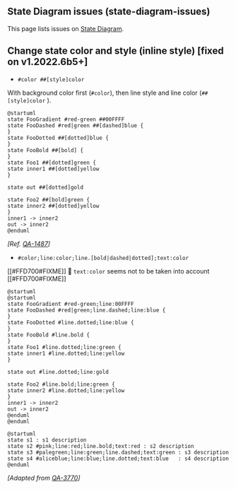 ## State Diagram issues (state-diagram-issues)

This page lists issues on [State Diagram](state-diagram).


## Change state color and style (inline style) [fixed on v1.2022.6b5+]

* `#color ##[style]color` 

With background color first (`#color`), then line style and line color (`##[style]color` ).

```plantuml
@startuml
state FooGradient #red-green ##00FFFF
state FooDashed #red|green ##[dashed]blue {
}
state FooDotted ##[dotted]blue {
}
state FooBold ##[bold] {
}
state Foo1 ##[dotted]green {
state inner1 ##[dotted]yellow
}

state out ##[dotted]gold

state Foo2 ##[bold]green {
state inner2 ##[dotted]yellow
}
inner1 -> inner2
out -> inner2
@enduml
```
*[Ref. [QA-1487](https://forum.plantuml.net/1487)]*


* `#color;line:color;line.[bold|dashed|dotted];text:color`

[[#FFD700#FIXME]] 🚩
`text:color` seems not to be taken into account 
[[#FFD700#FIXME]]

```plantuml
@startuml
@startuml
state FooGradient #red-green;line:00FFFF
state FooDashed #red|green;line.dashed;line:blue {
}
state FooDotted #line.dotted;line:blue {
}
state FooBold #line.bold {
}
state Foo1 #line.dotted;line:green {
state inner1 #line.dotted;line:yellow
}

state out #line.dotted;line:gold

state Foo2 #line.bold;line:green {
state inner2 #line.dotted;line:yellow
}
inner1 -> inner2
out -> inner2
@enduml
@enduml
```
```plantuml
@startuml
state s1 : s1 description
state s2 #pink;line:red;line.bold;text:red : s2 description
state s3 #palegreen;line:green;line.dashed;text:green : s3 description
state s4 #aliceblue;line:blue;line.dotted;text:blue   : s4 description
@enduml
```

*[Adapted from [QA-3770](https://forum.plantuml.net/3770)]*


